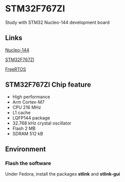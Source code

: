 # STM32F767ZI
Study with STM32 Nucleo-144 development board

## Links
[Nucleo-144](https://www.st.com/en/evaluation-tools/nucleo-f767zi.html)

[STM32F767ZI](https://www.st.com/en/microcontrollers-microprocessors/stm32f767zi.html#documentation)

[FreeRTOS](https://www.freertos.org/index.html)

## STM32F767ZI Chip feature
* High performance
* Arm Cortex-M7
* CPU 216 MHz
* L1 cache
* LQFP144 package
* 32.768 kHz crystal oscillator
* Flash 2 MB
* SDRAM 512 kB


## Environment
### Flash the software
Under Fedora, install the packages **stlink** and **stlink-gui**